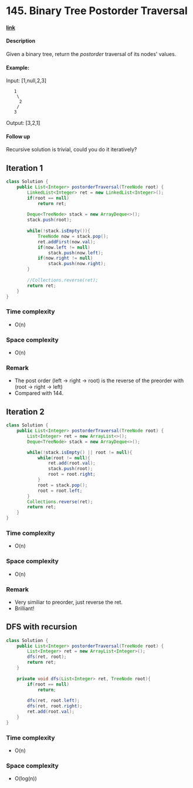 # 145. Binary Tree Postorder Traversal

#### [link](https://leetcode.com/problems/binary-tree-postorder-traversal/description/) 

#### Description
Given a binary tree, return the *postorder* traversal of its nodes' values.

#### Example:
Input: [1,null,2,3]
```
   1
    \
     2
    /
   3
```
Output: [3,2,1]

#### Follow up
Recursive solution is trivial, could you do it iteratively?

## Iteration 1
```java
class Solution {
    public List<Integer> postorderTraversal(TreeNode root) {
        LinkedList<Integer> ret = new LinkedList<Integer>();
        if(root == null)
            return ret;
        
        Deque<TreeNode> stack = new ArrayDeque<>();
        stack.push(root);
        
        while(!stack.isEmpty()){
            TreeNode now = stack.pop();
            ret.addFirst(now.val);
            if(now.left != null)
                stack.push(now.left);
            if(now.right != null)
                stack.push(now.right);
        }
        
        //Collections.reverse(ret);
        return ret;
    }
}
```
### Time complexity
* O(n)
### Space complexity
* O(n)
### Remark
* The post order (left -> right -> root) is the reverse of the preorder with (root -> right -> left)
* Compared with 144.

## Iteration 2
```java
class Solution {
    public List<Integer> postorderTraversal(TreeNode root) {
        List<Integer> ret = new ArrayList<>();
        Deque<TreeNode> stack = new ArrayDeque<>();

        while(!stack.isEmpty() || root != null){
            while(root != null){
                ret.add(root.val);
                stack.push(root);
                root = root.right;
            }
            root = stack.pop();
            root = root.left;
        }
        Collections.reverse(ret);
        return ret;
    }
}
```
### Time complexity
* O(n)
### Space complexity
* O(n)
### Remark
* Very similiar to preorder, just reverse the ret.
* Brilliant!

## DFS with recursion
```java
class Solution {
    public List<Integer> postorderTraversal(TreeNode root) {
        List<Integer> ret = new ArrayList<Integer>();
        dfs(ret, root);
        return ret;
    }
    
    private void dfs(List<Integer> ret, TreeNode root){
        if(root == null)
            return;
        
        dfs(ret, root.left);
        dfs(ret, root.right);
        ret.add(root.val);
    }
}
```
### Time complexity
* O(n)
### Space complexity
* O(log(n))